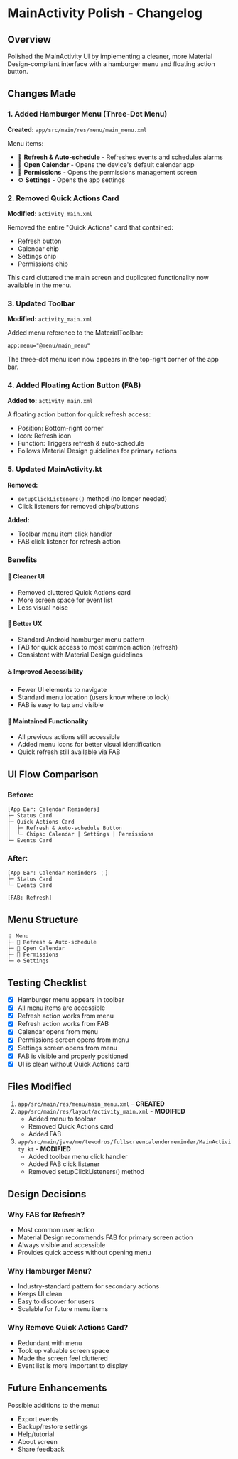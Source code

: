 # MainActivity Polish - Changelog

## Overview
Polished the MainActivity UI by implementing a cleaner, more Material Design-compliant interface with a hamburger menu and floating action button.

## Changes Made

### 1. Added Hamburger Menu (Three-Dot Menu)
**Created:** `app/src/main/res/menu/main_menu.xml`

Menu items:
- 🔄 **Refresh & Auto-schedule** - Refreshes events and schedules alarms
- 📅 **Open Calendar** - Opens the device's default calendar app
- 🔐 **Permissions** - Opens the permissions management screen
- ⚙️ **Settings** - Opens the app settings

### 2. Removed Quick Actions Card
**Modified:** `activity_main.xml`

Removed the entire "Quick Actions" card that contained:
- Refresh button
- Calendar chip
- Settings chip  
- Permissions chip

This card cluttered the main screen and duplicated functionality now available in the menu.

### 3. Updated Toolbar
**Modified:** `activity_main.xml`

Added menu reference to the MaterialToolbar:
```xml
app:menu="@menu/main_menu"
```

The three-dot menu icon now appears in the top-right corner of the app bar.

### 4. Added Floating Action Button (FAB)
**Added to:** `activity_main.xml`

A floating action button for quick refresh access:
- Position: Bottom-right corner
- Icon: Refresh icon
- Function: Triggers refresh & auto-schedule
- Follows Material Design guidelines for primary actions

### 5. Updated MainActivity.kt

**Removed:**
- `setupClickListeners()` method (no longer needed)
- Click listeners for removed chips/buttons

**Added:**
- Toolbar menu item click handler
- FAB click listener for refresh action

### Benefits

#### 🎨 **Cleaner UI**
- Removed cluttered Quick Actions card
- More screen space for event list
- Less visual noise

#### 📱 **Better UX**
- Standard Android hamburger menu pattern
- FAB for quick access to most common action (refresh)
- Consistent with Material Design guidelines

#### ♿ **Improved Accessibility**
- Fewer UI elements to navigate
- Standard menu location (users know where to look)
- FAB is easy to tap and visible

#### 🔄 **Maintained Functionality**
- All previous actions still accessible
- Added menu icons for better visual identification
- Quick refresh still available via FAB

## UI Flow Comparison

### Before:
```
[App Bar: Calendar Reminders]
├─ Status Card
├─ Quick Actions Card
│  ├─ Refresh & Auto-schedule Button
│  └─ Chips: Calendar | Settings | Permissions
└─ Events Card
```

### After:
```
[App Bar: Calendar Reminders ⋮]
├─ Status Card
└─ Events Card

[FAB: Refresh]
```

## Menu Structure

```
⋮ Menu
├─ 🔄 Refresh & Auto-schedule
├─ 📅 Open Calendar
├─ 🔐 Permissions
└─ ⚙️ Settings
```

## Testing Checklist

- [x] Hamburger menu appears in toolbar
- [x] All menu items are accessible
- [x] Refresh action works from menu
- [x] Refresh action works from FAB
- [x] Calendar opens from menu
- [x] Permissions screen opens from menu
- [x] Settings screen opens from menu
- [x] FAB is visible and properly positioned
- [x] UI is clean without Quick Actions card

## Files Modified

1. `app/src/main/res/menu/main_menu.xml` - **CREATED**
2. `app/src/main/res/layout/activity_main.xml` - **MODIFIED**
   - Added menu to toolbar
   - Removed Quick Actions card
   - Added FAB
3. `app/src/main/java/me/tewodros/fullscreencalenderreminder/MainActivity.kt` - **MODIFIED**
   - Added toolbar menu click handler
   - Added FAB click listener
   - Removed setupClickListeners() method

## Design Decisions

### Why FAB for Refresh?
- Most common user action
- Material Design recommends FAB for primary screen action
- Always visible and accessible
- Provides quick access without opening menu

### Why Hamburger Menu?
- Industry-standard pattern for secondary actions
- Keeps UI clean
- Easy to discover for users
- Scalable for future menu items

### Why Remove Quick Actions Card?
- Redundant with menu
- Took up valuable screen space
- Made the screen feel cluttered
- Event list is more important to display

## Future Enhancements

Possible additions to the menu:
- Export events
- Backup/restore settings
- Help/tutorial
- About screen
- Share feedback
